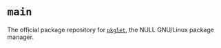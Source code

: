 # `main`
The official package repository for [`pkglet`](https://github.com/NULL-GNU-Linux/pkglet), the NULL GNU/Linux package manager.
